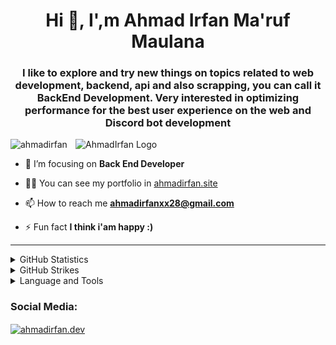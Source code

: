 <h1 align="center">Hi 👋, I',m Ahmad Irfan Ma'ruf Maulana</h1>
<h3 align="center">I like to explore and try new things on topics related to web development, backend, api and also scrapping, you can call it BackEnd Development. Very interested in optimizing performance for the best user experience on the web and Discord bot development</h3>
<img align="right" alt="AhmadIrfan Logo" width="400" src="https://res.cloudinary.com/panda-empire/image/upload/v1679042015/20230314_175150_f6x2py.png" />

<p align="left"> <img src="https://komarev.com/ghpvc/?username=ahmadirfanmarufm&label=Profile%20views&color=0e75b6&style=flat" alt="ahmadirfan" /> </p>

- 🔭 I’m focusing on **Back End Developer**

- 👨‍💻 You can see my portfolio in [ahmadirfan.site](ahmadirfan.site)

- 📫 How to reach me **ahmadirfanxx28@gmail.com**

- ⚡ Fun fact **I think i'am happy :)**

<hr/>

<details>
<summary>GitHub Statistics</summary>
  
<hr/>
<p align="left"><img src="https://github-readme-stats.vercel.app/api?username=ahmadirfanmarufm&show_icons=true" alt="ahmadirfan" />
</p>

<p align="left">
<img height="154" src="https://github-readme-stats.vercel.app/api/top-langs/?username=ahmadirfanmarufm&layout=compact&hide=php&langs_count=6" />
</p>
</details>

<details>
<summary>GitHub Strikes</summary>
  
<hr/>
<p><img src="https://github-readme-streak-stats.herokuapp.com/?user=ahmadirfanmarufm&" alt="ahmadirfann" /></p>
</details>

<details>
<summary>Language and Tools</summary>
  
<hr/>
<p align="left"> <a href="https://getbootstrap.com" target="_blank" rel="noreferrer"> <img src="https://raw.githubusercontent.com/devicons/devicon/master/icons/bootstrap/bootstrap-plain-wordmark.svg" alt="bootstrap" width="40" height="40"/> </a> <a href="https://codeigniter.com" target="_blank" rel="noreferrer"> <img src="https://cdn.worldvectorlogo.com/logos/codeigniter.svg" alt="codeigniter" width="40" height="40"/> </a> <a href="https://www.w3schools.com/css/" target="_blank" rel="noreferrer"> <img src="https://raw.githubusercontent.com/devicons/devicon/master/icons/css3/css3-original-wordmark.svg" alt="css3" width="40" height="40"/> </a> <a href="https://expressjs.com" target="_blank" rel="noreferrer"> <img src="https://raw.githubusercontent.com/devicons/devicon/master/icons/express/express-original-wordmark.svg" alt="express" width="40" height="40"/> </a> <a href="https://firebase.google.com/" target="_blank" rel="noreferrer"> <img src="https://www.vectorlogo.zone/logos/firebase/firebase-icon.svg" alt="firebase" width="40" height="40"/> </a> <a href="https://heroku.com" target="_blank" rel="noreferrer"> <img src="https://www.vectorlogo.zone/logos/heroku/heroku-icon.svg" alt="heroku" width="40" height="40"/> </a> <a href="https://developer.mozilla.org/en-US/docs/Web/JavaScript" target="_blank" rel="noreferrer"> <img src="https://raw.githubusercontent.com/devicons/devicon/master/icons/javascript/javascript-original.svg" alt="javascript" width="40" height="40"/> </a> <a href="https://www.mongodb.com/" target="_blank" rel="noreferrer"> <img src="https://raw.githubusercontent.com/devicons/devicon/master/icons/mongodb/mongodb-original-wordmark.svg" alt="mongodb" width="40" height="40"/> </a> <a href="https://nextjs.org/" target="_blank" rel="noreferrer"> <img src="https://cdn.worldvectorlogo.com/logos/nextjs-2.svg" alt="nextjs" width="40" height="40"/> </a> <a href="https://postman.com" target="_blank" rel="noreferrer"> <img src="https://www.vectorlogo.zone/logos/getpostman/getpostman-icon.svg" alt="postman" width="40" height="40"/> </a> <a href="https://reactjs.org/" target="_blank" rel="noreferrer"> <img src="https://raw.githubusercontent.com/devicons/devicon/master/icons/react/react-original-wordmark.svg" alt="react" width="40" height="40"/> </a> </p>
</details>

<h3 align="left">Social Media:</h3>
<p align="left">
<a href="https://instagram.com/ahmadirfan.dev" target="blank"><img align="center" src="https://raw.githubusercontent.com/rahuldkjain/github-profile-readme-generator/master/src/images/icons/Social/instagram.svg" alt="ahmadirfan.dev" height="30" width="40" /></a>
</p>
